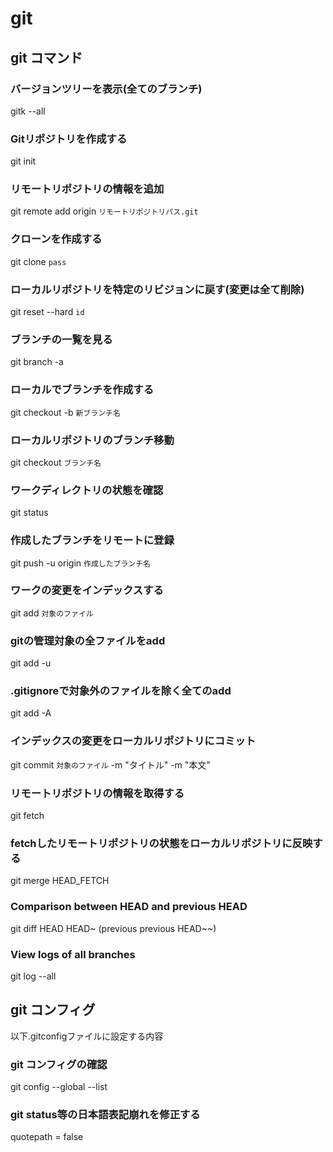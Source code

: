 # git

## git コマンド
### バージョンツリーを表示(全てのブランチ)
gitk --all

### Gitリポジトリを作成する
git init

### リモートリポジトリの情報を追加
git remote add origin `リモートリポジトリパス.git`

### クローンを作成する
git clone `pass`

### ローカルリポジトリを特定のリビジョンに戻す(変更は全て削除)
git reset --hard `id`

### ブランチの一覧を見る
git branch -a

### ローカルでブランチを作成する
git checkout -b `新ブランチ名`


### ローカルリポジトリのブランチ移動
git checkout `ブランチ名`

### ワークディレクトリの状態を確認
git status


### 作成したブランチをリモートに登録
git push -u origin `作成したブランチ名`


### ワークの変更をインデックスする
git add `対象のファイル`

### gitの管理対象の全ファイルをadd
git add -u

### .gitignoreで対象外のファイルを除く全てのadd
git add -A

### インデックスの変更をローカルリポジトリにコミット
git commit `対象のファイル` -m "タイトル" -m "本文"

### リモートリポジトリの情報を取得する
git fetch

### fetchしたリモートリポジトリの状態をローカルリポジトリに反映する
git merge HEAD_FETCH

### Comparison between HEAD and previous HEAD
git diff HEAD HEAD~ (previous previous HEAD~~)

### View logs of all branches
git log --all

## git コンフィグ
以下.gitconfigファイルに設定する内容

### git コンフィグの確認
git config --global --list

### git status等の日本語表記崩れを修正する
quotepath = false
